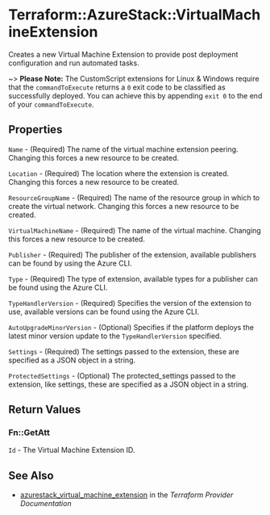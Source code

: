 # Terraform::AzureStack::VirtualMachineExtension

Creates a new Virtual Machine Extension to provide post deployment configuration
and run automated tasks.

~> **Please Note:** The CustomScript extensions for Linux & Windows require that the `commandToExecute` returns a `0` exit code to be classified as successfully deployed. You can achieve this by appending `exit 0` to the end of your `commandToExecute`.

## Properties

`Name` - (Required) The name of the virtual machine extension peering. Changing
this forces a new resource to be created.

`Location` - (Required) The location where the extension is created. Changing
this forces a new resource to be created.

`ResourceGroupName` - (Required) The name of the resource group in which to
create the virtual network. Changing this forces a new resource to be
created.

`VirtualMachineName` - (Required) The name of the virtual machine. Changing
this forces a new resource to be created.

`Publisher` - (Required) The publisher of the extension, available publishers
can be found by using the Azure CLI.

`Type` - (Required) The type of extension, available types for a publisher can
be found using the Azure CLI.

`TypeHandlerVersion` - (Required) Specifies the version of the extension to
use, available versions can be found using the Azure CLI.

`AutoUpgradeMinorVersion` - (Optional) Specifies if the platform deploys
the latest minor version update to the `TypeHandlerVersion` specified.

`Settings` - (Required) The settings passed to the extension, these are
specified as a JSON object in a string.

`ProtectedSettings` - (Optional) The protected_settings passed to the
extension, like settings, these are specified as a JSON object in a string.


## Return Values

### Fn::GetAtt

`Id` - The Virtual Machine Extension ID.

## See Also

* [azurestack_virtual_machine_extension](https://www.terraform.io/docs/providers/azurestack/r/virtual_machine_extension.html) in the _Terraform Provider Documentation_